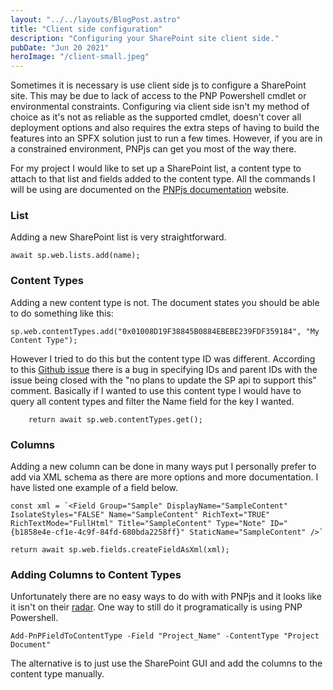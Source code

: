 ```yaml
---
layout: "../../layouts/BlogPost.astro"
title: "Client side configuration"
description: "Configuring your SharePoint site client side."
pubDate: "Jun 20 2021"
heroImage: "/client-small.jpeg"
---
```


Sometimes it is necessary is use client side js to configure a SharePoint site. This may be due to lack of access to the PNP Powershell cmdlet or environmental constraints. Configuring via client side isn't my method of choice as it's not as reliable as the supported cmdlet, doesn't cover all deployment options and also requires the extra steps of having to build the features into an SPFX solution just to run a few times. However, if you are in a constrained environment, PNPjs can get you most of the way there.

For my project I would like to set up a SharePoint list, a content type to attach to that list and fields added to the content type. All the commands I will be using are documented on the [PNPjs documentation](https://pnp.github.io/pnpjs/sp/lists/) website.

### List

Adding a new SharePoint list is very straightforward.

    await sp.web.lists.add(name);
    

### Content Types

Adding a new content type is not. The document states you should be able to do something like this:

    sp.web.contentTypes.add("0x01008D19F38845B0884EBEBE239FDF359184", "My Content Type");
    

However I tried to do this but the content type ID was different. According to this [Github issue](https://github.com/pnp/pnpjs/issues/457) there is a bug in specifying IDs and parent IDs with the issue being closed with the "no plans to update the SP api to support this" comment. Basically if I wanted to use this content type I would have to query all content types and filter the Name field for the key I wanted.

        return await sp.web.contentTypes.get();
    

### Columns

Adding a new column can be done in many ways put I personally prefer to add via XML schema as there are more options and more documentation. I have listed one example of a field below.

    const xml = `<Field Group="Sample" DisplayName="SampleContent" IsolateStyles="FALSE" Name="SampleContent" RichText="TRUE" RichTextMode="FullHtml" Title="SampleContent" Type="Note" ID="{b1858e4e-cf1e-4c9f-84fd-680bda2258ff}" StaticName="SampleContent" />`
    
    return await sp.web.fields.createFieldAsXml(xml);
    

### Adding Columns to Content Types

Unfortunately there are no easy ways to do with with PNPjs and it looks like it isn't on their [radar](https://github.com/SharePoint/PnP-JS-Core/issues/290). One way to still do it programatically is using PNP Powershell.

    Add-PnPFieldToContentType -Field "Project_Name" -ContentType "Project Document"
    

The alternative is to just use the SharePoint GUI and add the columns to the content type manually.
